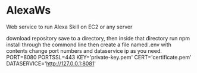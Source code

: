 # AlexaWs
Web service to run Alexa Skill on EC2 or any server

download repository save to a directory, then inside that directory run npm install through the commond line
then create a file named .env with contents change port numbers and dataservice ip as you need.<br>
PORT=8080
PORTSSL=443
KEY='private-key.pem'
CERT='certificate.pem'
DATASERVICE='http://127.0.0.1:8081'
